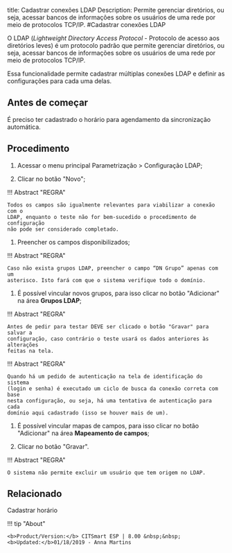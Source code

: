 title: Cadastrar conexões LDAP
Description: Permite gerenciar diretórios, ou seja, acessar bancos de informações sobre os usuários de uma rede por meio de protocolos TCP/IP.
#Cadastrar conexões LDAP

O LDAP (*Lightweight Directory Access Protocol* - Protocolo de acesso aos
diretórios leves) é um protocolo padrão que permite gerenciar diretórios, ou
seja, acessar bancos de informações sobre os usuários de uma rede por meio de
protocolos TCP/IP.

Essa funcionalidade permite cadastrar múltiplas conexões LDAP e definir as
configurações para cada uma delas.

Antes de começar
--------------------

É preciso ter cadastrado o horário para agendamento da sincronização automática.

Procedimento
----------------

1.  Acessar o menu principal Parametrização \> Configuração LDAP;

2.  Clicar no botão "Novo";

!!! Abstract "REGRA"

    Todos os campos são igualmente relevantes para viabilizar a conexão com o
    LDAP, enquanto o teste não for bem-sucedido o procedimento de configuração
    não pode ser considerado completado.

1.  Preencher os campos disponibilizados;

!!! Abstract "REGRA"

    Caso não exista grupos LDAP, preencher o campo “DN Grupo” apenas com um
    asterisco. Isto fará com que o sistema verifique todo o domínio.

1.  É possível vincular novos grupos, para isso clicar no botão "Adicionar" na
    área **Grupos LDAP**;

!!! Abstract "REGRA"

    Antes de pedir para testar DEVE ser clicado o botão "Gravar" para salvar a
    configuração, caso contrário o teste usará os dados anteriores às alterações
    feitas na tela.

!!! Abstract "REGRA"

    Quando há um pedido de autenticação na tela de identificação do sistema
    (login e senha) é executado um ciclo de busca da conexão correta com base
    nesta configuração, ou seja, há uma tentativa de autenticação para cada
    domínio aqui cadastrado (isso se houver mais de um).

1.  É possível vincular mapas de campos, para isso clicar no botão "Adicionar"
    na área **Mapeamento de campos**;

2.  Clicar no botão "Gravar".

!!! Abstract "REGRA"

    O sistema não permite excluir um usuário que tem origem no LDAP.


Relacionado
-----------

Cadastrar horário

!!! tip "About"

    <b>Product/Version:</b> CITSmart ESP | 8.00 &nbsp;&nbsp;
    <b>Updated:</b>01/18/2019 - Anna Martins
